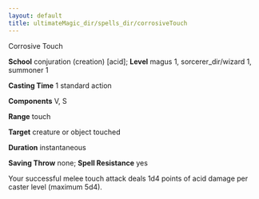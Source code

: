 ```yaml
---
layout: default
title: ultimateMagic_dir/spells_dir/corrosiveTouch
---
```

Corrosive Touch

**School** conjuration (creation) [acid]; **Level** magus 1, sorcerer_dir/wizard 1, summoner 1

**Casting Time** 1 standard action

**Components** V, S

**Range** touch

**Target** creature or object touched

**Duration** instantaneous

**Saving Throw** none; **Spell Resistance** yes

Your successful melee touch attack deals 1d4 points of acid damage per caster level (maximum 5d4).

